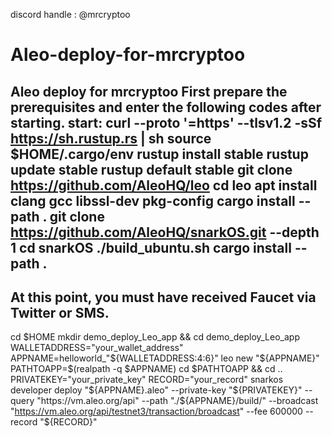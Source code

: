 discord handle : @mrcryptoo
# Aleo-deploy-for-mrcryptoo
Aleo deploy for mrcryptoo
First prepare the prerequisites and enter the following codes after starting.
start:
curl --proto '=https' --tlsv1.2 -sSf https://sh.rustup.rs | sh
source $HOME/.cargo/env
rustup install stable
rustup update stable
rustup default stable
git clone https://github.com/AleoHQ/leo
cd leo
apt install clang gcc libssl-dev pkg-config
cargo install --path .
git clone https://github.com/AleoHQ/snarkOS.git --depth 1
cd snarkOS
./build_ubuntu.sh
cargo install --path .
-------------------------------------------------------------
At this point, you must have received Faucet via Twitter or SMS.
-------------------------------------------------------------
cd $HOME
mkdir demo_deploy_Leo_app && cd demo_deploy_Leo_app
WALLETADDRESS="your_wallet_address"
APPNAME=helloworld_"${WALLETADDRESS:4:6}"
leo new "${APPNAME}"
PATHTOAPP=$(realpath -q $APPNAME)
cd $PATHTOAPP && cd ..
PRIVATEKEY="your_private_key"
RECORD="your_record"
snarkos developer deploy "${APPNAME}.aleo" --private-key "${PRIVATEKEY}" --query "https://vm.aleo.org/api" --path "./${APPNAME}/build/" --broadcast "https://vm.aleo.org/api/testnet3/transaction/broadcast" --fee 600000 --record "${RECORD}"
